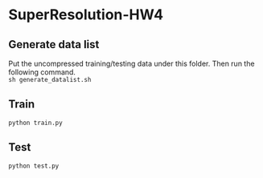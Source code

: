 # SuperResolution-HW4
## Generate data list
Put the uncompressed training/testing data under this folder. Then run the following command.  
```sh generate_datalist.sh```
## Train
```python train.py```
## Test
```python test.py```
